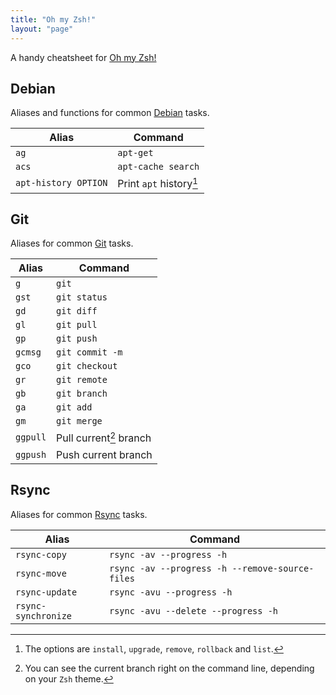 ```yaml
---
title: "Oh my Zsh!"
layout: "page"
---
```


A handy cheatsheet for [Oh my Zsh!](https://github.com/robbyrussell/oh-my-zsh)

## Debian

Aliases and functions for common [Debian](http://www.debian.org/) tasks.

| Alias                | Command                  |
|----------------------|--------------------------|
| `ag`                 | `apt-get`                |
| `acs`                | `apt-cache search`       |
| `apt-history OPTION` |  Print `apt` history[^1] |

## Git

Aliases for common [Git](http://www.git-scm.com/) tasks.

| Alias    | Command                 |
|----------|-------------------------|
| `g`      | `git`                   |
| `gst`    | `git status`            |
| `gd`     | `git diff`              |
| `gl`     | `git pull`              |
| `gp`     | `git push`              |
| `gcmsg`  | `git commit -m`         |
| `gco`    | `git checkout`          |
| `gr`     | `git remote`            |
| `gb`     | `git branch`            |
| `ga`     | `git add`               |
| `gm`     | `git merge`             |
| `ggpull` | Pull current[^2] branch |
| `ggpush` | Push current branch     |

## Rsync

Aliases for common [Rsync](http://rsync.samba.org/) tasks.

| Alias               | Command                                         |
|---------------------|-------------------------------------------------|
| `rsync-copy`        | `rsync -av --progress -h`                       |
| `rsync-move`        | `rsync -av --progress -h --remove-source-files` |
| `rsync-update`      | `rsync -avu --progress -h`                      |
| `rsync-synchronize` | `rsync -avu --delete --progress -h`             |


[^1]: The options are `install`, `upgrade`, `remove`, `rollback` and `list`.
[^2]: You can see the current branch right on the command line, depending on your `Zsh` theme.
